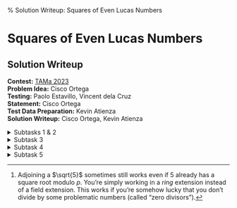 % Solution Writeup: Squares of Even Lucas Numbers


# Squares of Even Lucas Numbers  
## Solution Writeup

**Contest:** [TAMa 2023](https://noi.ph/tama-2023/)  
**Problem Idea:** Cisco Ortega  
**Testing:** Paolo Estavillo, Vincent dela Cruz  
**Statement:** Cisco Ortega  
**Test Data Preparation:** Kevin Atienza  
**Solution Writeup:** Cisco Ortega, Kevin Atienza  



<details class="editorial-section"><summary class="h2">Subtasks 1 & 2</summary>

**Just do it.**  With $n = 10^6 + 2023 < 10^8$, we have more than enough time to simply generate all of the first $n$ Lucas numbers and add up the squares of the even ones.  Also, $n=30$ is small enough that you could do the first subtask by hand, if you feel compelled.

There is one caveat. Lucas numbers grow exponentially quickly, so we need to make sure to take mods at all intermediate steps, i.e., compute the Lucas numbers modulo $m$ as we go along, instead of only at the end:
```py
L = [2, 1]
while len(L) < n:
    L.append(
        (L[-1] + L[-2]) % m  # mod each number!!
    )
# now, add the squares of the even ones...
```
This keeps the sizes of the numbers &ldquo;reasonable&rdquo;.

The problem with this is that <span class="definition" data-bs-toggle="tooltip" data-bs-placement="bottom" title="The parity of a number is whether it&rsquo;s odd or even. (The word &ldquo;parity&rdquo; itself is related to the word &ldquo;pair&rdquo;.)">parity</span> is not necessarily preserved after taking mods.  For example:
$$
\begin{align*}
    1568397607 \bmod 998244353 &= 570153254, \\
    45537549124 \bmod 998244353 &= 616553239,
\end{align*}
$$
so there are cases where odd Lucas numbers are being turned even, and vice versa.

So, we need a way to tell us whether a pre-modded Lucas number is even or odd.  There are a few options, actually.  Here&rsquo;s two of them.


### Generate the parities separately 

_In addition_ to the values of the Lucas numbers modulo $m$, separately compute them modulo $2$ as well.  Use the value mod $2$ to determine if it is even, and if it is, add the square of the value mod $m$.
```py
L = [2, 1]
L_parity = [0, 1]
while len(L) < n:
    L.append(
        (L[-1] + L[-2]) % m  # mod each number!!
    )
    L_parity.append(
        (L_parity[-1] + L_parity[-2]) % 2
    )

total = 0
for value, parity in zip(L, L_parity):
    if parity == 0:
        total = (total + value**2) % m
```

<div class="remarks">
**Remark:** You could also just compute the Lucas numbers modulo $2m$; that way, reducing them modulo $m$ and $2$ is still valid. (Can you see why?)
</div>

### Pen-and-paper insight

It turns out that there&rsquo;s a simple criterion that gives us the parity of a Lucas number given only its index.
<div class="theorem">
**Claim:** $L_{k}$ is even if and only if $k$ is divisible by $3$.
</div>

Perhaps you might have spotted this pattern while playing around with the numbers. And actually, it&rsquo;s not that hard to prove.

<details class="proof"><summary>Proof</summary>
Perform induction.  Assume that $L_{3k}$ is even, and $L_{3k+1}$ and $L_{3k+2}$ are odd; use this to show that $L_{3(k+1)}$ is even, and $L_{3(k+1) + 1}$ and $L_{3(k+1) + 2}$ are odd. More precisely, we&rsquo;re proving the following statement by induction on $k$:

&ldquo;For all $k \ge 0$, $L_{3k}$ is even, and $L_{3k+1}$ and $L_{3k+2}$ are odd.&rdquo;

This fact directly follows from the definition of the Lucas sequence and working with it modulo $2$.  The details aren&rsquo;t too hard and are left as an exercise.
</details>

So, even more simply, you only need to add up the squares of the Lucas numbers whose index is a multiple of $3$.

</details>



<details class="editorial-section"><summary class="h2">Subtask 3</summary>

The interesting thing about the numbers modulo $m$ is that there are _finitely many of them_.  That means any infinite sequence such as the Lucas numbers will start to _repeat_ at a certain point.

In particular, the Lucas sequence is a _linear recurrence relation_&mdash;each next term is determined entirely by the previous two terms in the sequence.  So once you get two consecutive terms $(L_k, L_{k+1})$ such that this ordered pair of consecutive values already appeared previously in the sequence, we _know_ that the sequence is going to be periodic from this point on, and we know what that period will be.

For example, consider the Lucas numbers modulo $10$:
$$
    2, 1, 3, 4, 7, 1, 8, 9, 7, 6, 3, 9, \textbf{2, 1}, 3, 4, 7, 1, 8, 9, 7, 6, 3, 9, ...
$$
Note that when we see $(2, 1)$ again, it&rsquo;s the signal that the sequence devolves to just repeating the chunk $2, 1, 3, 4, 7, 1, 8, 9, 7, 6, 3, 9$ from that point on.

In fact, whenever this sequence start to repeat itself, the period _always_ begins with $2$ and $1$.  Can you see why?  **Hint:** If you know two consecutive terms in the Lucas number, you can determine the next term, but you can also determine the _previous_ term.

If this period is sufficiently small (spoiler: it _is_ for Subtask 3 &#128512;), then you can abuse it to compute things like sums (of even squares) even for very large $n$, because the period behaves predictably.

</details>



<details class="editorial-section"><summary class="h2">Subtask 4</summary>

We can push our solution for Subtask 3 further using a couple extra insights. First, there&rsquo;s actually a reasonable bound for the periodicity of the solution modulo a prime $p$:

<div class="theorem">
**Theorem:** If $p$ is prime, then the answers mod $p$ are periodic with period at most $3(p+1)$.
</div>
The proof of this needs a certain amount of number theory, so we&rsquo;ll skip it. (Feel free to ask in Discord if you want to hear more about it.) Without too much difficulty, it can be extended to prime power moduli as follows:
<div class="theorem">
**Theorem:** If $p$ is prime and $k > 0$, then the answers mod $p^k$ are periodic with period at most $3(p+1)p^{k-1}$.
</div>
We can even extend this further to general moduli using the Chinese remainder theorem. However, we won&rsquo;t state the corresponding theorem here, because we can also just use the Chinese remainder theorem in a different way. If the modulus $m$ has factorization
$$m = p_1^{k_1}\cdot p_2^{k_2} \cdots p_r^{k_r},$$
then we can simply solve the problem for each prime power modulus $p_i^{k_i}$, and then stitch them together using the Chinese remainder theorem to get the full answer modulo $m$.

So to solve the problem, we factor the modulus into prime powers, and if the prime power factors are small enough, we can simply find the exact period directly, say by generating the sequence until it repeats! Once we have the exact period, computing the answer for any $n$ becomes pretty fast.

The running time of this solution is more-or-less proportional to the largest prime power factor of $m$, which it turns out is small enough for Subtask 4. However, the modulus for Subtask 5 has a large prime factor, making this solution infeasible.

<div class="caution">
**Warning:** When looking for the period, make sure that the sequence really cycles! It&rsquo;s actually surprisingly tricky to figure out when the sequence repeats. Generally, you want to check that a long-enough contiguous subsequence repeats&mdash;it&rsquo;s not enough for it to repeat a single number. It turns out that in our problem, checking that $4$ consecutive numbers repeat is enough (but that&rsquo;s tricky to prove!). Alternatively, you could use a stronger version of the theorem which says that the period *divides* either $3(p-1)p^k$ or $3(p+1)p^k$ (which one it is depends on $p^2 \bmod 5$), though that&rsquo;s also tricky to prove.
</div>

</details>



<details class="editorial-section"><summary class="h2">Subtask 5</summary>

Without spoiling the full details, I will remark that there are two primary approaches that you could use in solving this subtask.  One is more painful than the other.


### Number theory (painful &#128528;)

In one solution, you use the explicit formula of the Lucas numbers, expand it out, then use a sum-of-geometric-series formula.

The problem with this is, of course, the $\sqrt{5}$ in the explicit formula of the Lucas numbers.  To handle this, you have to:

- First, factorize the modulus into prime powers.
    - The small moduli can be brute-forced with period bashing, as in Subtask 3.
    - The large moduli are, conveniently, all prime, so we can proceed!
- Now, for each prime $p$ in the factorization, use Euler&rsquo;s criterion to determine if $x^2 \equiv 5 \pmod{p}$ has a solution.
    - If yes, solve for it using a modulo square root algorithm like Cipolla&rsquo;s.
    - If no, instead start working in the field extension with numbers of the form $a + b \sqrt{5}$ (kind of like what we do with the complex numbers).[^1]
    - Then, proceed with the rest of your solution.
- Finally, use the Chinese remainder theorem to stitch all your answers together into the true answer modulo $m$.

If you want to code this, go ahead!  It&rsquo;s a fun series of standard (still a bit obscure?) algorithms in number theory.  If not, you can try considering another solution...


### Using matrices to solve linear recurrence (neat, very nice &#128578;) 

Using standard matrix techniques, you should be able to compute the sum of even Lucas numbers.

Does this technique also work for Lucas **squares**?  It could work if the squares of Lucas numbers also form a linear recurrence relation... do they?

</details>

[^1]: Adjoining a $\sqrt{5}$ sometimes still works even if $5$ already has a square root modulo $p$. You&rsquo;re simply working in a *ring* extension instead of a field extension. This works if you&rsquo;re somehow lucky that you don&rsquo;t divide by some problematic numbers (called &ldquo;zero divisors&rdquo;).
